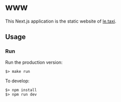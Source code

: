 # www

This Next.js application is the static website of [le.taxi](https://le.taxi).

## Usage

### Run

Run the production version:

```
$> make run
```

To develop:

```
$> npm install
$> npm run dev
```
